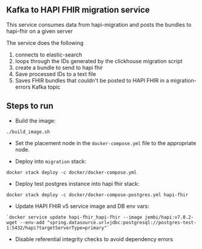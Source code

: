 ## Kafka to HAPI FHIR migration service

This service consumes data from hapi-migration and posts the bundles to hapi-fhir on a given server

The service does the following

1. connects to elastic-search
1. loops through the IDs generated by the clickhouse migration script
1. create a bundle to send to hapi fhir
1. Save processed IDs to a text file
1. Saves FHIR bundles that couldn't be posted to HAPI FHIR in a migration-errors Kafka topic

## Steps to run

- Build the image:

```
./build_image.sh
```

- Set the placement node in the `docker-compose.yml` file to the appropriate node.

- Deploy into `migration` stack:

```shell
docker stack deploy -c docker/docker-compose.yml
```

- Deploy test postgres instance into hapi fhir stack:

```shell
docker stack deploy -c docker/docker-compose-postgres.yml hapi-fhir
```

- Update HAPI FHIR v5 service image and DB env vars:

```shell
`docker service update hapi-fhir_hapi-fhir --image jembi/hapi:v7.0.2-wget --env-add "spring.datasource.url=jdbc:postgresql://postgres-test-1:5432/hapi?targetServerType=primary"`
```

- Disable referential integrity checks to avoid dependency errors
